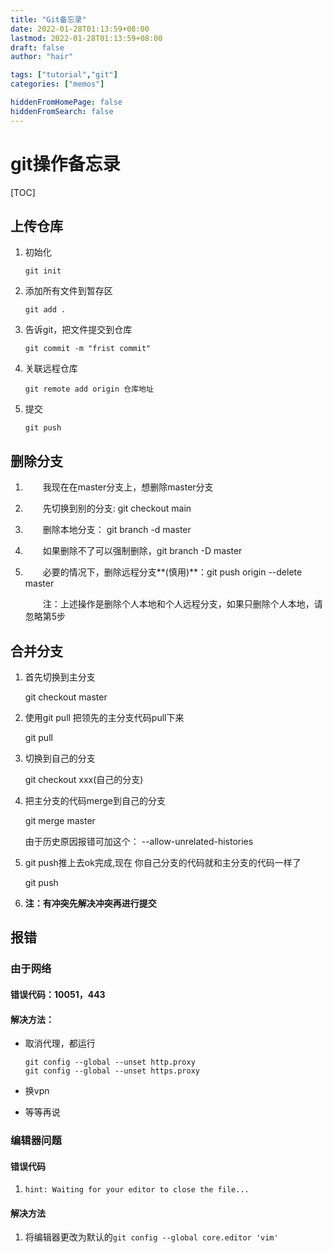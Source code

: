 ```yaml
---
title: "Git备忘录"
date: 2022-01-28T01:13:59+08:00
lastmod: 2022-01-28T01:13:59+08:00
draft: false
author: "hair"

tags: ["tutorial","git"]
categories: ["memos"]

hiddenFromHomePage: false
hiddenFromSearch: false
---
```


# git操作备忘录

[TOC]

## 上传仓库

1. 初始化

   `git init`

2. 添加所有文件到暂存区

   `git add .`

3. 告诉git，把文件提交到仓库

   `git commit -m "frist commit"`

4. 关联远程仓库

   `git remote add origin 仓库地址`

5. 提交

   `git push`

## 删除分支

1. 　　我现在在master分支上，想删除master分支

2. 　　先切换到别的分支: git checkout main

3. 　　删除本地分支： git branch -d master

4. 　　如果删除不了可以强制删除，git branch -D master

5. 　　必要的情况下，删除远程分支**(慎用)**：git push origin --delete master

      　　注：上述操作是删除个人本地和个人远程分支，如果只删除个人本地，请忽略第5步

## 合并分支

1. 首先切换到主分支

   git checkout master

2. 使用git pull 把领先的主分支代码pull下来

   git pull

3. 切换到自己的分支

   git checkout xxx(自己的分支)

4. 把主分支的代码merge到自己的分支

   git merge master

   由于历史原因报错可加这个： --allow-unrelated-histories

5. git push推上去ok完成,现在 你自己分支的代码就和主分支的代码一样了

   git push

6. **注：有冲突先解决冲突再进行提交**

## 报错

### 由于网络

#### 错误代码：10051，443

#### 解决方法：

- 取消代理，都运行

  ```
  git config --global --unset http.proxy
  git config --global --unset https.proxy
  ```

- 换vpn

- 等等再说

### 编辑器问题

#### 错误代码

1. `hint: Waiting for your editor to close the file...`

#### 解决方法

1. 将编辑器更改为默认的`git config --global core.editor 'vim'`